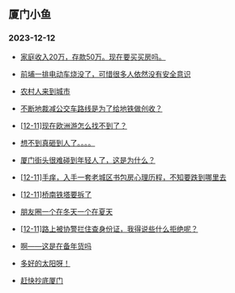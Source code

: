 ## 厦门小鱼 
### 2023-12-12

+ [家庭收入20万，存款50万。现在要买买房吗。](http://bbs.xmfish.com/read-htm-tid-18118929.html)

+ [前埔一排电动车烧没了，可惜很多人依然没有安全意识](http://bbs.xmfish.com/read-htm-tid-18119190.html)

+ [农村人来到城市](http://bbs.xmfish.com/read-htm-tid-18118935.html)

+ [不断地裁减公交车路线是为了给地铁做创收？](http://bbs.xmfish.com/read-htm-tid-18118975.html)

+ [[12-11]现在欧洲游怎么找不到了？](http://bbs.xmfish.com/read-htm-tid-18119156.html)

+ [想不到真砸到人了。。。。](http://bbs.xmfish.com/read-htm-tid-18118943.html)

+ [厦门街头很难碰到年轻人了，这是为什么？](http://bbs.xmfish.com/read-htm-tid-18119117.html)

+ [[12-11]手痒，入手一套老城区书包房心理历程，不知要跌到哪里去](http://bbs.xmfish.com/read-htm-tid-18119180.html)

+ [[12-11]桥南铁塔要拆了](http://bbs.xmfish.com/read-htm-tid-18118988.html)

+ [朋友圈一个在冬天一个在夏天](http://bbs.xmfish.com/read-htm-tid-18119237.html)

+ [[12-11]路上被协警拦住查身份证，我得说些什么拒绝呢？](http://bbs.xmfish.com/read-htm-tid-18119149.html)

+ [啊——这是在备年货吗](http://bbs.xmfish.com/read-htm-tid-18119078.html)

+ [多好的太阳呀！](http://bbs.xmfish.com/read-htm-tid-18119131.html)

+ [赶快抄底厦门](http://bbs.xmfish.com/read-htm-tid-18119261.html)

